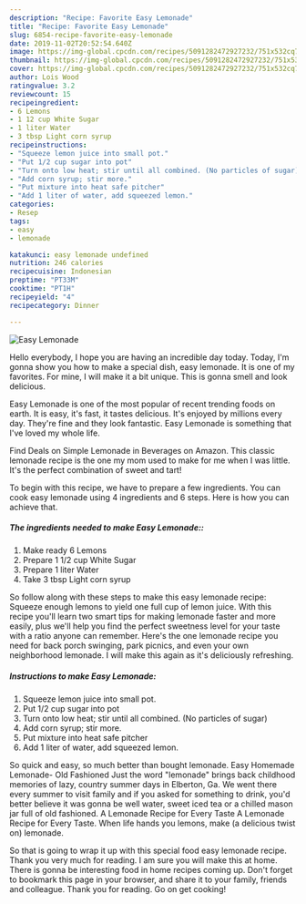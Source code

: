 ```yaml
---
description: "Recipe: Favorite Easy Lemonade"
title: "Recipe: Favorite Easy Lemonade"
slug: 6854-recipe-favorite-easy-lemonade
date: 2019-11-02T20:52:54.640Z
image: https://img-global.cpcdn.com/recipes/5091282472927232/751x532cq70/easy-lemonade-recipe-main-photo.jpg
thumbnail: https://img-global.cpcdn.com/recipes/5091282472927232/751x532cq70/easy-lemonade-recipe-main-photo.jpg
cover: https://img-global.cpcdn.com/recipes/5091282472927232/751x532cq70/easy-lemonade-recipe-main-photo.jpg
author: Lois Wood
ratingvalue: 3.2
reviewcount: 15
recipeingredient:
- 6 Lemons
- 1 12 cup White Sugar
- 1 liter Water
- 3 tbsp Light corn syrup
recipeinstructions:
- "Squeeze lemon juice into small pot."
- "Put 1/2 cup sugar into pot"
- "Turn onto low heat; stir until all combined. (No particles of sugar)"
- "Add corn syrup; stir more."
- "Put mixture into heat safe pitcher"
- "Add 1 liter of water, add squeezed lemon."
categories:
- Resep
tags:
- easy
- lemonade

katakunci: easy lemonade undefined
nutrition: 246 calories
recipecuisine: Indonesian
preptime: "PT33M"
cooktime: "PT1H"
recipeyield: "4"
recipecategory: Dinner

---
```



![Easy Lemonade](https://img-global.cpcdn.com/recipes/5091282472927232/751x532cq70/easy-lemonade-recipe-main-photo.jpg)

Hello everybody, I hope you are having an incredible day today. Today, I'm gonna show you how to make a special dish, easy lemonade. It is one of my favorites. For mine, I will make it a bit unique. This is gonna smell and look delicious.

Easy Lemonade is one of the most popular of recent trending foods on earth. It is easy, it's fast, it tastes delicious. It's enjoyed by millions every day. They're fine and they look fantastic. Easy Lemonade is something that I've loved my whole life.

Find Deals on Simple Lemonade in Beverages on Amazon. This classic lemonade recipe is the one my mom used to make for me when I was little. It&#39;s the perfect combination of sweet and tart!


To begin with this recipe, we have to prepare a few ingredients. You can cook easy lemonade using 4 ingredients and 6 steps. Here is how you can achieve that.

##### The ingredients needed to make Easy Lemonade::

1. Make ready 6 Lemons
1. Prepare 1 1/2 cup White Sugar
1. Prepare 1 liter Water
1. Take 3 tbsp Light corn syrup


So follow along with these steps to make this easy lemonade recipe: Squeeze enough lemons to yield one full cup of lemon juice. With this recipe you&#39;ll learn two smart tips for making lemonade faster and more easily, plus we&#39;ll help you find the perfect sweetness level for your taste with a ratio anyone can remember. Here&#39;s the one lemonade recipe you need for back porch swinging, park picnics, and even your own neighborhood lemonade. I will make this again as it&#39;s deliciously refreshing. 

##### Instructions to make Easy Lemonade:

1. Squeeze lemon juice into small pot.
1. Put 1/2 cup sugar into pot
1. Turn onto low heat; stir until all combined. (No particles of sugar)
1. Add corn syrup; stir more.
1. Put mixture into heat safe pitcher
1. Add 1 liter of water, add squeezed lemon.


So quick and easy, so much better than bought lemonade. Easy Homemade Lemonade- Old Fashioned Just the word &#34;lemonade&#34; brings back childhood memories of lazy, country summer days in Elberton, Ga. We went there every summer to visit family and if you asked for something to drink, you&#39;d better believe it was gonna be well water, sweet iced tea or a chilled mason jar full of old fashioned. A Lemonade Recipe for Every Taste A Lemonade Recipe for Every Taste. When life hands you lemons, make (a delicious twist on) lemonade. 

So that is going to wrap it up with this special food easy lemonade recipe. Thank you very much for reading. I am sure you will make this at home. There is gonna be interesting food in home recipes coming up. Don't forget to bookmark this page in your browser, and share it to your family, friends and colleague. Thank you for reading. Go on get cooking!

